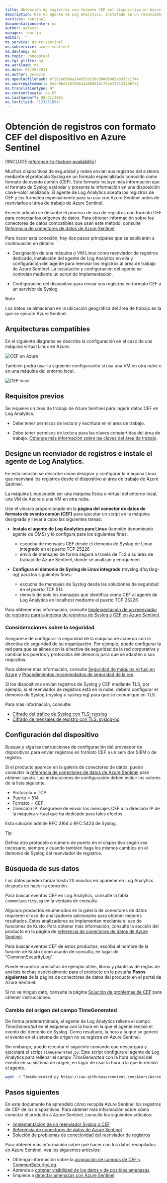 ```yaml
---
title: Obtención de registros con formato CEF del dispositivo en Azure Sentinel | Microsoft Docs
description: Use el agente de Log Analytics, instalado en un reenviador de registros basado en Linux, para ingerir los registros enviados en formato de evento común (CEF) mediante Syslog en el área de trabajo de Azure Sentinel.
services: sentinel
documentationcenter: na
author: yelevin
manager: rkarlin
editor: ''
ms.service: azure-sentinel
ms.subservice: azure-sentinel
ms.devlang: na
ms.topic: conceptual
ms.tgt_pltfrm: na
ms.workload: na
ms.date: 07/26/2021
ms.author: yelevin
ms.openlocfilehash: 6f261e69daa14e652d226c9b0d6402eb353c1744
ms.sourcegitcommit: 2eac9bd319fb8b3a1080518c73ee337123286fa2
ms.translationtype: HT
ms.contentlocale: es-ES
ms.lasthandoff: 08/31/2021
ms.locfileid: "123251894"
---
```

# <a name="get-cef-formatted-logs-from-your-device-or-appliance-into-azure-sentinel"></a>Obtención de registros con formato CEF del dispositivo en Azure Sentinel

[!INCLUDE [reference-to-feature-availability](includes/reference-to-feature-availability.md)]

Muchos dispositivos de seguridad y redes envían sus registros del sistema mediante el protocolo Syslog en un formato especializado conocido como formato de evento común (CEF). Este formato incluye más información que el formato de Syslog estándar y presenta la información en una disposición clave-valor analizada. El agente de Log Analytics acepta los registros de CEF y los formatea especialmente para su uso con Azure Sentinel antes de reenviarlos al área de trabajo de Azure Sentinel.

En este artículo se describe el proceso de uso de registros con formato CEF para conectar los orígenes de datos. Para obtener información sobre los conectores de datos compatibles que usan este método, consulte [Referencia de conectores de datos de Azure Sentinel](data-connectors-reference.md).

Para hacer esta conexión, hay dos pasos principales que se explicarán a continuación en detalle:

- Designación de una máquina o VM Linux como reenviador de registros dedicado, instalación del agente de Log Analytics en ella y configuración del agente para reenviar los registros al área de trabajo de Azure Sentinel.
La instalación y configuración del agente se controlan mediante un script de implementación.

- Configuración del dispositivo para enviar sus registros en formato CEF a un servidor de Syslog.

> [!NOTE]
> Los datos se almacenan en la ubicación geográfica del área de trabajo en la que se ejecute Azure Sentinel.

## <a name="supported-architectures"></a>Arquitecturas compatibles

En el siguiente diagrama se describe la configuración en el caso de una máquina virtual Linux en Azure:

 ![CEF en Azure](./media/connect-cef/cef-syslog-azure.png)

También podrá usar la siguiente configuración si usa una VM en otra nube o en una máquina del entorno local.

 ![CEF local](./media/connect-cef/cef-syslog-onprem.png)

## <a name="prerequisites"></a>Requisitos previos

Se requiere un área de trabajo de Azure Sentinel para ingerir datos CEF en Log Analytics.

- Debe tener permisos de lectura y escritura en el área de trabajo.

- Debe tener permisos de lectura para las claves compartidas del área de trabajo. [Obtenga más información sobre las claves del área de trabajo](../azure-monitor/platform/agent-windows.md#obtain-workspace-id-and-key).

## <a name="designate-a-log-forwarder-and-install-the-log-analytics-agent"></a>Designe un reenviador de registros e instale el agente de Log Analytics.

En esta sección se describe cómo designar y configurar la máquina Linux que reenviará los registros desde el dispositivo al área de trabajo de Azure Sentinel.

La máquina Linux puede ser una máquina física o virtual del entorno local, una VM de Azure o una VM en otra nube.

Use el vínculo proporcionado en la **página del conector de datos de formato de evento común (CEF)** para ejecutar un script en la máquina designada y llevar a cabo las siguientes tareas:

- **Instala el agente de Log Analytics para Linux** (también denominado agente de OMS) y lo configura para los siguientes fines:
    - escucha de mensajes CEF desde el demonio de Syslog de Linux integrado en el puerto TCP 25226
    - envío de mensajes de forma segura a través de TLS a su área de trabajo de Azure Sentinel, donde se analizan y enriquecen

- **Configura el demonio de Syslog de Linux integrado** (rsyslog.d/syslog-ng) para los siguientes fines:
    - escucha de mensajes de Syslog desde las soluciones de seguridad en el puerto TCP 514
    - reenvío de solo los mensajes que identifica como CEF al agente de Log Analytics en localhost mediante el puerto TCP 25226

Para obtener más información, consulte [Implementación de un reenviador de registros para la ingesta de registros de Syslog y CEF en Azure Sentinel](connect-log-forwarder.md).

### <a name="security-considerations"></a>Consideraciones sobre la seguridad

Asegúrese de configurar la seguridad de la máquina de acuerdo con la directiva de seguridad de su organización. Por ejemplo, puede configurar la red para que se alinee con la directiva de seguridad de la red corporativa y cambiar los puertos y protocolos del demonio para que se adapten a sus requisitos.

Para obtener más información, consulte [Seguridad de máquina virtual en Azure](../virtual-machines/security-policy.md) y [Procedimientos recomendados de seguridad de la red](../security/fundamentals/network-best-practices.md).

Si los dispositivos envían registros de Syslog y CEF mediante TLS, por ejemplo, si el reenviador de registros está en la nube, deberá configurar el demonio de Syslog (rsyslog o syslog-ng) para que se comunique en TLS. 

Para más información, consulte:

- [Cifrado del tráfico de Syslog con TLS: rsyslog](https://www.rsyslog.com/doc/v8-stable/tutorials/tls_cert_summary.html)
- [Cifrado de mensajes de registro con TLS: syslog-ng](https://support.oneidentity.com/technical-documents/syslog-ng-open-source-edition/3.22/administration-guide/60#TOPIC-1209298)

## <a name="configure-your-device"></a>Configuración del dispositivo

Busque y siga las instrucciones de configuración del proveedor de dispositivos para enviar registros en formato CEF a un servidor SIEM o de registro. 

Si el producto aparece en la galería de conectores de datos, puede consultar la [referencia de conectores de datos de Azure Sentinel](data-connectors-reference.md) para obtener ayuda. Las instrucciones de configuración deben incluir los valores de la lista siguiente.

   - Protocolo = TCP
   - Puerto = 514
   - Formato = CEF
   - Dirección IP: Asegúrese de enviar los mensajes CEF a la dirección IP de la máquina virtual que ha dedicado para tales efectos.

Esta solución admite RFC 3164 o RFC 5424 de Syslog.

> [!TIP]
> Defina otro protocolo o número de puerto en el dispositivo según sea necesario, siempre y cuando también haga los mismos cambios en el demonio de Syslog del reenviador de registros.
>

## <a name="find-your-data"></a>Búsqueda de sus datos

Los datos pueden tardar hasta 20 minutos en aparecer en Log Analytics después de hacer la conexión.

Para buscar eventos CEF en Log Analytics, consulte la tabla `CommonSecurityLog` en la ventana de consulta.

Algunos productos enumerados en la galería de conectores de datos requieren el uso de analizadores adicionales para obtener mejores resultados. Estos analizadores se implementan mediante el uso de funciones de Kusto. Para obtener más información, consulte la sección del producto en la página de [referencia de conectores de datos de Azure Sentinel](data-connectors-reference.md).

Para buscar eventos CEF de estos productos, escriba el nombre de la función de Kusto como asunto de consulta, en lugar de "CommonSecurityLog".

Puede encontrar consultas de ejemplo útiles, libros y plantillas de reglas de análisis hechas especialmente para el producto en la pestaña **Pasos siguientes** de la página de conectores de datos del producto en el portal de Azure Sentinel.

Si no ve ningún dato, consulte la página [Solución de problemas de CEF](connect-cef-verify.md) para obtener instrucciones.

### <a name="changing-the-source-of-the-timegenerated-field"></a>Cambio del origen del campo TimeGenerated

De forma predeterminada, el agente de Log Analytics rellena el campo *TimeGenerated* en el esquema con la hora en la que el agente recibió el evento del demonio de Syslog. Como resultado, la hora a la que se generó el evento en el sistema de origen no se registra en Azure Sentinel.

Sin embargo, puede ejecutar el siguiente comando que descargará y ejecutará el script `TimeGenerated.py`. Este script configura el agente de Log Analytics para rellenar el campo *TimeGenerated* con la hora original del evento en su sistema de origen, en lugar de usar la hora a la que lo recibió el agente.

```bash
wget -O TimeGenerated.py https://raw.githubusercontent.com/Azure/Azure-Sentinel/master/DataConnectors/CEF/TimeGenerated.py && python TimeGenerated.py {ws_id}
```

## <a name="next-steps"></a>Pasos siguientes

En este documento ha aprendido cómo recopila Azure Sentinel los registros de CEF de los dispositivos. Para obtener más información sobre cómo conectar el producto a Azure Sentinel, consulte los siguientes artículos:

- [Implementación de un reenviador Syslog o CEF](connect-log-forwarder.md)
- [Referencia de conectores de datos de Azure Sentinel](data-connectors-reference.md)
- [Solución de problemas de conectividad del reenviador de registros](troubleshooting-cef-syslog.md#validate-cef-connectivity)

Para obtener más información sobre qué hacer con los datos recopilados en Azure Sentinel, vea los siguientes artículos:

- Obtenga información sobre la [asignación de campos de CEF y CommonSecurityLog](cef-name-mapping.md).
- Aprenda a [obtener visibilidad de los datos y de posibles amenazas](get-visibility.md).
- Empiece a [detectar amenazas con Azure Sentinel](./detect-threats-built-in.md).